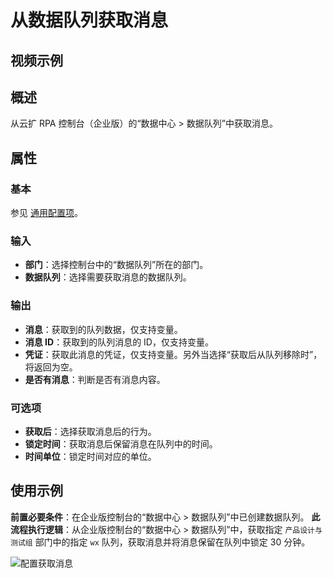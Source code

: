 # 从数据队列获取消息

## 视频示例

## 概述

从云扩 RPA 控制台（企业版）的“数据中心 > 数据队列”中获取消息。

## 属性

### 基本

参见 [通用配置项](../../Appendix/CommonConfigurationItems.md)。

### 输入

- **部门**：选择控制台中的“数据队列”所在的部门。
- **数据队列**：选择需要获取消息的数据队列。

### 输出

- **消息**：获取到的队列数据，仅支持变量。
- **消息 ID**：获取到的队列消息的 ID，仅支持变量。
- **凭证**：获取此消息的凭证，仅支持变量。另外当选择“获取后从队列移除时”，将返回为空。
- **是否有消息**：判断是否有消息内容。

### 可选项

- **获取后**：选择获取消息后的行为。
- **锁定时间**：获取消息后保留消息在队列中的时间。
- **时间单位**：锁定时间对应的单位。

## 使用示例

**前置必要条件**：在企业版控制台的“数据中心 > 数据队列”中已创建数据队列。
**此流程执行逻辑**：从企业版控制台的“数据中心 > 数据队列”中，获取指定 `产品设计与测试组` 部门中的指定 `wx` 队列，获取消息并将消息保留在队列中锁定 30 分钟。

![配置获取消息](https://docimages.blob.core.chinacloudapi.cn/images/Activities/getmessage20211122.png)
